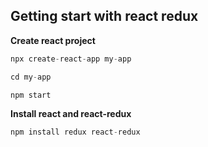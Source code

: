 ## Getting start with react redux

**Create react project**

```javascript
npx create-react-app my-app
```

```javascript
cd my-app
```

```javascript
npm start
```
**Install react and react-redux**
```javascript
npm install redux react-redux
```

